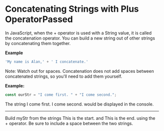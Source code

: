 # Concatenating Strings with Plus OperatorPassed
In JavaScript, when the + operator is used with a String value, it is called the concatenation operator. You can build a new string out of other strings by concatenating them together.

**Example**
```js
'My name is Alan,' + ' I concatenate.'
```
Note: Watch out for spaces. Concatenation does not add spaces between concatenated strings, so you'll need to add them yourself.

**Example:**
```js
const ourStr = "I come first. " + "I come second.";
```
The string I come first. I come second. would be displayed in the console.

---
Build myStr from the strings This is the start. and This is the end. using the + operator. Be sure to include a space between the two strings.